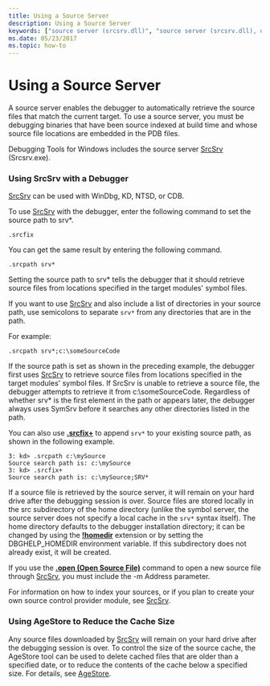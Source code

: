 ```yaml
---
title: Using a Source Server
description: Using a Source Server
keywords: ["source server (srcsrv.dll)", "source server (srcsrv.dll), overview", "SrcSrv (srcsrv.dll)", "SrcSrv (srcsrv.dll), overview"]
ms.date: 05/23/2017
ms.topic: how-to
---
```


# Using a Source Server


A source server enables the debugger to automatically retrieve the source files that match the current target. To use a source server, you must be debugging binaries that have been source indexed at build time and whose source file locations are embedded in the PDB files.

Debugging Tools for Windows includes the source server [SrcSrv](srcsrv.md) (Srcsrv.exe).

### <span id="using_srcsrv_with_a_debugger"></span><span id="USING_SRCSRV_WITH_A_DEBUGGER"></span>Using SrcSrv with a Debugger

[SrcSrv](srcsrv.md) can be used with WinDbg, KD, NTSD, or CDB.

To use [SrcSrv](srcsrv.md) with the debugger, enter the following command to set the source path to srv\*.

```dbgcmd
.srcfix
```

You can get the same result by entering the following command.

```dbgcmd
.srcpath srv*
```

Setting the source path to srv\* tells the debugger that it should retrieve source files from locations specified in the target modules' symbol files.

If you want to use [SrcSrv](srcsrv.md) and also include a list of directories in your source path, use semicolons to separate `srv*` from any directories that are in the path.

For example:

```dbgcmd
.srcpath srv*;c:\someSourceCode 
```

If the source path is set as shown in the preceding example, the debugger first uses [SrcSrv](srcsrv.md) to retrieve source files from locations specified in the target modules' symbol files. If SrcSrv is unable to retrieve a source file, the debugger attempts to retrieve it from c:\\someSourceCode. Regardless of whether srv\* is the first element in the path or appears later, the debugger always uses SymSrv before it searches any other directories listed in the path.

You can also use [**.srcfix+**](../debuggercmds/-srcfix---lsrcfix--use-source-server-.md) to append `srv*` to your existing source path, as shown in the following example.

```dbgcmd
3: kd> .srcpath c:\mySource
Source search path is: c:\mySource
3: kd> .srcfix+
Source search path is: c:\mySource;SRV*
```

If a source file is retrieved by the source server, it will remain on your hard drive after the debugging session is over. Source files are stored locally in the src subdirectory of the home directory (unlike the symbol server, the source server does not specify a local cache in the `srv*` syntax itself). The home directory defaults to the debugger installation directory; it can be changed by using the [**!homedir**](../debuggercmds/-homedir.md) extension or by setting the DBGHELP\_HOMEDIR environment variable. If this subdirectory does not already exist, it will be created.

If you use the [**.open (Open Source File)**](../debuggercmds/-open--open-source-file-.md) command to open a new source file through [SrcSrv](srcsrv.md), you must include the -m Address parameter.

For information on how to index your sources, or if you plan to create your own source control provider module, see [SrcSrv](srcsrv.md).

### <span id="using_agestore_to_reduce_the_cache_size"></span><span id="USING_AGESTORE_TO_REDUCE_THE_CACHE_SIZE"></span>Using AgeStore to Reduce the Cache Size

Any source files downloaded by [SrcSrv](srcsrv.md) will remain on your hard drive after the debugging session is over. To control the size of the source cache, the AgeStore tool can be used to delete cached files that are older than a specified date, or to reduce the contents of the cache below a specified size. For details, see [AgeStore](agestore.md).

 

 
